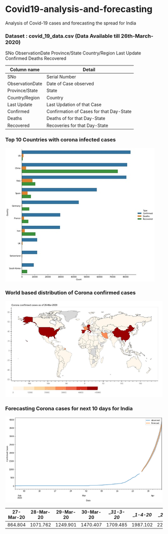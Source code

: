 # Covid19-analysis-and-forecasting
Analysis of Covid-19 cases and forecasting the spread for India

### Dataset : covid_19_data.csv (Data Available till 26th-March-2020)

SNo	ObservationDate	Province/State	Country/Region	Last Update	Confirmed	Deaths	Recovered

                                                         
| __Column name__    | __Detail__                                                 |
|--------------------|------------------------------------------------------------|
| SNo                |  Serial Number                                             |
| ObservationDate    |  Date of Case observed                                     |
| Province/State     |  State                                                     |
| Country/Region     |  Country                                                   |
| Last Update        |  Last Updation of that Case                                |
| Confirmed          |  Confirmation of Cases for that Day-State                  |
| Deaths             |  Deaths of for that Day-State                              |
| Recovered          |  Recoveries for that Day-State                             |

### Top 10 Countries with corona infected cases 

![top10](https://github.com/yatinkode/Covid19-analysis-and-forecasting/blob/master/images/top10.jpg)

### World based distribution of Corona confirmed cases
![top10](https://github.com/yatinkode/Covid19-analysis-and-forecasting/blob/master/images/worldmap.JPG)

### Forecasting Corona cases for next 10 days for India
![top10](https://github.com/yatinkode/Covid19-analysis-and-forecasting/blob/master/images/forecast.png)

|  27-Mar-20 | 28-Mar-20 | 29-Mar-20 | 30-Mar-20 | __31-3-20_ | __1-4-20_ | __2-4-20_ |__3-4-20_ |__4-4-20_ |__5-4-20__ |
|------------|-----------|-----------|-----------|------------|-----------|-----------|----------|----------|-----------|
| 864.804    | 1071.762  |  1249.901 | 1470.407  | 1709.485   | 1987.102  | 2279.993  | 2677.183 | 3098.262 | 3690.317  |


